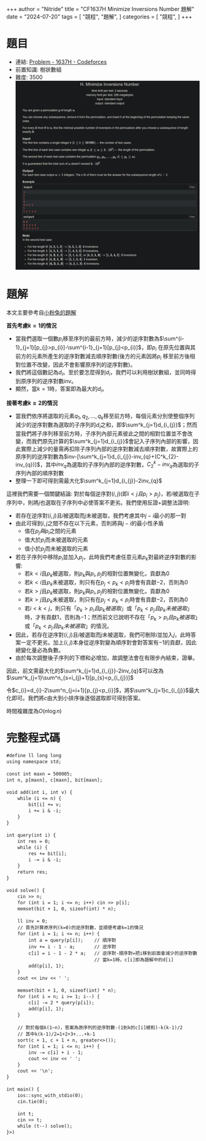 +++
author = "Nitride"
title = "CF1637H Minimize Inversions Number 題解"
date = "2024-07-20"
tags = [
    "競程",
    "題解",
]
categories = [
    "競程",
]
+++

# 題目
- 連結: [Problem - 1637H - Codeforces](https://codeforces.com/problemset/problem/1637/H)
- 前置知識: 樹狀數組
- 難度: 3500
![p](p.jpeg)

# 題解
本文主要參考自[小粉兔的題解](https://www.cnblogs.com/PinkRabbit/p/CF1637.html)

**首先考慮$k=1$的情況**
- 當我們選取一個數$p_i$移至序列的最前方時，減少的逆序對數為$\sum^{i-1}_{j=1}[p_{j}>p_{i}]-\sum^{i-1}_{j=1}[p_{j}<p_{i}]$，即$p_i$ 在原先位置與其前方的元素所產生的逆序對數減去順序對數(後方的元素因將$p_i$ 移至前方後相對位置不改變，因此不會影響原序列的逆序對數)。
- 我們將這個數記為$d_{i}$。至於要怎麼得到$d_i$，我們可以利用樹狀數組，並同時得到原序列的逆序對數$inv$。
- 顯然，當$k=1$時，答案即為最大的$d_{i}$。

**接著考慮$k\ge2$的情況**
- 當我們依序將選取的元素$q_{1},q_{2},\dots,q_{k}$移至前方時，每個元素分別使整個序列減少的逆序對數為選取的子序列的$d_{i}$之和，即$\sum^k_{j=1}d_{i_{j}}$；然而當我們將子序列移至前方時，子序列內部元素彼此之間的相對位置並不會改變，而我們原先計算的$\sum^k_{j=1}d_{i_{j}}$會記入子序列內部的影響，因此實際上減少的量需再扣除子序列內部的逆序對數減去順序對數，故實際上的原序列的逆序對數為$inv-[\sum^k_{j=1}d_{i_{j}}-inv_{q}+(C^k_{2}-inv_{q})]$，其中$inv_{q}$為選取的子序列內部的逆序對數，$C^k_{2}-inv_{q}$為選取的子序列內部的順序對數
- 整理一下即可得到需最大化$\sum^k_{j=1}d_{i_{j}}-2inv_{q}$

這裡我們需要一個關鍵結論: 對於每個逆序對$(i, j)$(即$i<j且p_{i}>p_{j}$)，若$i$被選取在子序列中，則將$j$也選取在子序列中必使答案不更劣。我們使用反證+調整法證明: 
- 若存在逆序對$(i, j)$且$i$被選取而$j$未被選取，我們考慮其中$j-i$最小的那一對
- 由此可得到$i,j$之間不存在以下元素，否則將與$j-i$的最小性矛盾
	- 值在$p_{j}與p_{i}$之間的元素
	- 值大於$p_{i}$而未被選取的元素
	- 值小於$p_{j}$而未被選取的元素
- 若在子序列中移除$p_{i}$並加入$p_{j}$，此時我們考慮任意元素$p_{k}$對最終逆序對數的影響: 
	- 若$k<i$且$p_{k}$被選取，則$p_{k}$與$p_{i},p_{j}$的相對位置無變化，貢獻為$0$
	- 若$k<i$且$p_{k}$未被選取，則只有在$p_{j}<p_{k}<p_{i}$時會有貢獻$-2$，否則為$0$
	- 若$k>j$且$p_{k}$被選取，則$p_{k}$與$p_{i},p_{j}$的相對位置無變化，貢獻為$0$
	- 若$k>j$且$p_{k}$未被選取，則只有在$p_{j}<p_{k}<p_{i}$時會有貢獻$-2$，否則為$0$
	- 若$i<k<j$，則只有「$p_{k}>p_{i}且p_{k}被選取$」或「$p_{k}<p_{j}且p_{k}未被選取$」時，才有貢獻$1$，否則為$-1$；然而前文已說明不存在「$p_{k}>p_{i}且p_{k}被選取$」或「$p_{k}<p_{j}且p_{k}未被選取$」的情況。
- 因此，若存在逆序對$(i, j)$且$i$被選取而$j$未被選取，我們可刪除$i$並加入$j$，此時答案一定不更劣。加上$(i,j)$本身從逆序對變為順序對會對答案有$-1$的貢獻，因此總變化量必為負數。
- 由於每次調整後子序列的下標和必增加，故調整法會在有限步內結束，證畢。

因此，前文需最大化的$\sum^k_{j=1}d_{i_{j}}-2inv_{q}$可以改為$\sum^k_{j=1}\sum^n_{s=i_{j}+1}[p_{s}<p_{i_{j}}]$

令$c_{i}=d_{i}-2\sum^n_{j=i+1}[p_{j}<p_{i}]$，將$\sum^k_{j=1}c_{i_{j}}$最大化即可。我們將$c$由大到小排序後逐個選取即可得到答案。

時間複雜度為$O(n\log n)$


# 完整程式碼
```cpp[](<#include %3Cbits/stdc++.h%3E
#define ll long long
using namespace std;

const int maxn = 500005;
int n, p[maxn], c[maxn], bit[maxn];

void add(int i, int v) {
	while (i <= n) {
		bit[i] += v;
		i += i & -i;
	}
}

int query(int i) {
	int res = 0;
	while (i) {
		res += bit[i];
		i -= i & -i;
	}
	return res;
}

void solve() {
	cin >> n;
	for (int i = 1; i <= n; i++) cin >> p[i];
	memset(bit + 1, 0, sizeof(int) * n);

	ll inv = 0;
	// 首先計算原序列(k=0)的逆序對數，並順便考慮k=1的情況
	for (int i = 1; i <= n; i++) {
		int a = query(p[i]);	// 順序對
		inv += i - 1 - a;		// 逆序對
		c[i] = i - 1 - 2 * a;	// 逆序對-順序對=把i移到前面會減少的逆序對數
								// 當k=1時，c[i]即為題解中的d[i]
		add(p[i], 1);
	}
	cout << inv << ' ';

	memset(bit + 1, 0, sizeof(int) * n);
	for (int i = n; i >= 1; i--) {
		c[i] -= 2 * query(p[i]);
		add(p[i], 1);
	}

	// 對於每個k(1~n)，答案為原序列的逆序對數-(1到k的c[i]總和)-k(k-1)/2
	// 其中k(k-1)/2=1+2+3+...+k-1
	sort(c + 1, c + 1 + n, greater<>());
	for (int i = 1; i <= n; i++) {
		inv -= c[i] + i - 1;
		cout << inv << ' ';
	}
	cout << '\n';
}

int main() {
	ios::sync_with_stdio(0);
	cin.tie(0);

	int t;
	cin >> t;
	while (t--) solve();
}>)
```